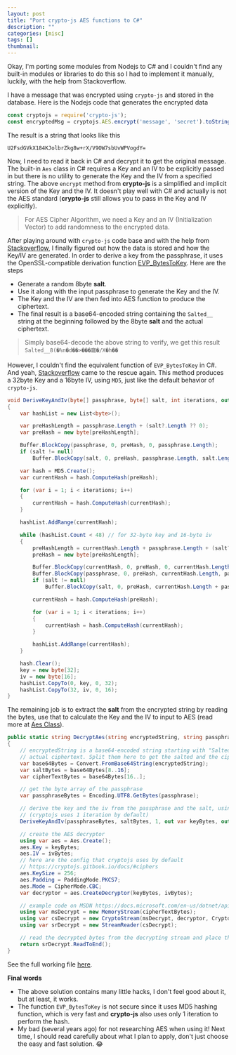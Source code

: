 ```yaml
---
layout: post
title: "Port crypto-js AES functions to C#"
description: ""
categories: [misc]
tags: []
thumbnail:
---
```


Okay, I'm porting some modules from Nodejs to C# and I couldn't find any
built-in modules or libraries to do this so I had to implement it manually, luckily, with the help
from Stackoverflow.

I have a message that was encrypted using `crypto-js` and stored in the database. Here is the
Nodejs code that generates the encrypted data

```javascript
const cryptojs = require('crypto-js');
const encryptedMsg = cryptojs.AES.encrypt('message', 'secret').toString();
```

The result is a string that looks like this

```
U2FsdGVkX184KJolbrZkg8w+rX/V9OW7sbUvWPVogdY=
```

Now, I need to read it back in C# and decrypt it to get the original message.
The built-in `Aes` class in C# requires a Key and an IV to be explicitly passed in but
there is no utility to generate the Key and the IV from a specified string. The above `encrypt`
method from **crypto-js** is a simplified and implicit version of the Key and the IV. It doesn't play
well with C# and actually is not the AES standard (**crypto-js** still allows you to pass
in the Key and IV explicitly).

> For AES Cipher Algorithm, we need a Key and an IV (Initialization Vector) to add
> randomness to the encrypted data.

After playing around with `crypto-js` code base and with the help from
[Stackoverflow](https://stackoverflow.com/questions/35472396/how-does-cryptojs-get-an-iv-when-none-is-specified),
I finally figured out how the data is stored and how the Key/IV are generated.
In order to derive a key from the passphrase, it uses the OpenSSL-compatible derivation function
[EVP_BytesToKey](https://www.openssl.org/docs/manmaster/man3/EVP_BytesToKey.html). Here are the
steps

- Generate a random 8byte **salt**.
- Use it along with the input passphrase to generate the Key and the IV.
- The Key and the IV are then fed into AES function to produce the ciphertext.
- The final result is a base64-encoded string containing the `Salted__` string at the beginning
  followed by the 8byte **salt** and the actual ciphertext.

<!-- more -->

> Simply base64-decode the above string to verify, we get this result `Salted__8(�%n�d��>���廱�/X�h��`

However, I couldn't find the equivalent function of `EVP_BytesToKey` in C#. And yeah,
[Stackoverflow](https://stackoverflow.com/questions/8008253/c-sharp-version-of-openssl-evp-bytestokey-method)
came to the rescue again. This method produces a 32byte Key and a 16byte IV, using `MD5`, just
like the default behavior of `crypto-js`.

```csharp
void DeriveKeyAndIv(byte[] passphrase, byte[] salt, int iterations, out byte[] key, out byte[] iv)
{
    var hashList = new List<byte>();

    var preHashLength = passphrase.Length + (salt?.Length ?? 0);
    var preHash = new byte[preHashLength];

    Buffer.BlockCopy(passphrase, 0, preHash, 0, passphrase.Length);
    if (salt != null)
        Buffer.BlockCopy(salt, 0, preHash, passphrase.Length, salt.Length);

    var hash = MD5.Create();
    var currentHash = hash.ComputeHash(preHash);

    for (var i = 1; i < iterations; i++)
    {
        currentHash = hash.ComputeHash(currentHash);
    }

    hashList.AddRange(currentHash);

    while (hashList.Count < 48) // for 32-byte key and 16-byte iv
    {
        preHashLength = currentHash.Length + passphrase.Length + (salt?.Length ?? 0);
        preHash = new byte[preHashLength];

        Buffer.BlockCopy(currentHash, 0, preHash, 0, currentHash.Length);
        Buffer.BlockCopy(passphrase, 0, preHash, currentHash.Length, passphrase.Length);
        if (salt != null)
            Buffer.BlockCopy(salt, 0, preHash, currentHash.Length + passphrase.Length, salt.Length);

        currentHash = hash.ComputeHash(preHash);

        for (var i = 1; i < iterations; i++)
        {
            currentHash = hash.ComputeHash(currentHash);
        }

        hashList.AddRange(currentHash);
    }

    hash.Clear();
    key = new byte[32];
    iv = new byte[16];
    hashList.CopyTo(0, key, 0, 32);
    hashList.CopyTo(32, iv, 0, 16);
}
```

The remaining job is to extract the **salt** from the encrypted string by reading the bytes, use that to
calculate the Key and the IV to input to AES
(read more at [Aes Class](https://docs.microsoft.com/en-us/dotnet/api/system.security.cryptography.aes?view=net-5.0)).

```csharp
public static string DecryptAes(string encryptedString, string passphrase)
{
    // encryptedString is a base64-encoded string starting with "Salted__" followed by a 8-byte salt and the
    // actual ciphertext. Split them here to get the salted and the ciphertext
    var base64Bytes = Convert.FromBase64String(encryptedString);
    var saltBytes = base64Bytes[8..16];
    var cipherTextBytes = base64Bytes[16..];

    // get the byte array of the passphrase
    var passphraseBytes = Encoding.UTF8.GetBytes(passphrase);

    // derive the key and the iv from the passphrase and the salt, using 1 iteration
    // (cryptojs uses 1 iteration by default)
    DeriveKeyAndIv(passphraseBytes, saltBytes, 1, out var keyBytes, out var ivBytes);

    // create the AES decryptor
    using var aes = Aes.Create();
    aes.Key = keyBytes;
    aes.IV = ivBytes;
    // here are the config that cryptojs uses by default
    // https://cryptojs.gitbook.io/docs/#ciphers
    aes.KeySize = 256;
    aes.Padding = PaddingMode.PKCS7;
    aes.Mode = CipherMode.CBC;
    var decryptor = aes.CreateDecryptor(keyBytes, ivBytes);

    // example code on MSDN https://docs.microsoft.com/en-us/dotnet/api/system.security.cryptography.aes?view=net-5.0
    using var msDecrypt = new MemoryStream(cipherTextBytes);
    using var csDecrypt = new CryptoStream(msDecrypt, decryptor, CryptoStreamMode.Read);
    using var srDecrypt = new StreamReader(csDecrypt);

    // read the decrypted bytes from the decrypting stream and place them in a string.
    return srDecrypt.ReadToEnd();
}
```

See the full working file
[here](/files/2021-08-14-port-crypto-js-to-csharp/CryptoJsStaticHelper.cs).

**Final words**

- The above solution contains many little hacks, I don't feel good about it, but at least, it works.
- The function `EVP_BytesToKey` is not secure since it uses MD5 hashing function, which is very fast
  and **crypto-js** also uses only 1 iteration to perform the hash.
- My bad (several years ago) for not researching AES when using it! Next time, I should read
  carefully about what I plan to apply, don't just choose the easy and fast solution. 😂

